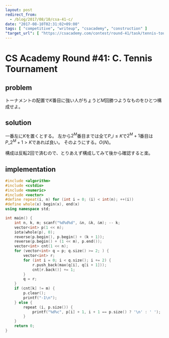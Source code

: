 ```yaml
---
layout: post
redirect_from:
  - /blog/2017/08/10/csa-41-c/
date: "2017-08-10T02:31:02+09:00"
tags: [ "competitive", "writeup", "csacademy", "construction" ]
"target_url": [ "https://csacademy.com/contest/round-41/task/tennis-tournament/" ]
---
```


# CS Academy Round #41: C. Tennis Tournament

## problem

トーナメントの配置で$K$番目に強い人がちょうど$M$回勝つようなものをひとつ構成せよ。

## solution

一番左に$K$を置くとする。
左から$2^M$番目までは全て$P\_i \le K$で$2^M+1$番目は$P\_{2^M+1} \gt K$であれば良い。
そのようにする。$O(N)$。

構成は反転$2$回で済むので、とりあえず構成してみて後から確認すると楽。

## implementation

``` c++
#include <algorithm>
#include <cstdio>
#include <numeric>
#include <vector>
#define repeat(i, n) for (int i = 0; (i) < int(n); ++(i))
#define whole(x) begin(x), end(x)
using namespace std;

int main() {
    int n, k, m; scanf("%d%d%d", &n, &k, &m); -- k;
    vector<int> p(1 << n);
    iota(whole(p), 0);
    reverse(p.begin(), p.begin() + (k + 1));
    reverse(p.begin() + (1 << m), p.end());
    vector<int> cnt(1 << n);
    for (vector<int> q = p; q.size() >= 2; ) {
        vector<int> r;
        for (int i = 0; i < q.size(); i += 2) {
            r.push_back(max(q[i], q[i + 1]));
            cnt[r.back()] += 1;
        }
        q = r;
    }
    if (cnt[k] != m) {
        p.clear();
        printf("-1\n");
    } else {
        repeat (i, p.size()) {
            printf("%d%c", p[i] + 1, i + 1 == p.size() ? '\n' : ' ');
        }
    }
    return 0;
}
```

